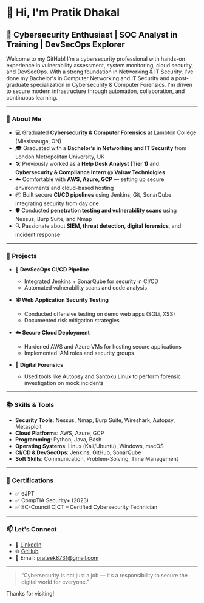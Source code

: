 # 👋 Hi, I'm Pratik Dhakal

## 🔐 Cybersecurity Enthusiast | SOC Analyst in Training | DevSecOps Explorer

Welcome to my GitHub! I'm a cybersecurity professional with hands-on experience in vulnerability assessment, system monitoring, cloud security, and DevSecOps. With a strong foundation in Networking & IT Security. I've done my Bachelor's in Computer Networking and IT Security and a post-graduate specialization in Cybersecurity & Computer Forensics. I'm driven to secure modern infrastructure through automation, collaboration, and continuous learning.

---

### 🧠 About Me

- 💻 Graduated **Cybersecurity & Computer Forensics** at Lambton College (Mississauga, ON)
- 🎓 Graduated with a **Bachelor’s in Networking and IT Security** from London Metropolitan University, UK
- 🛠️ Previously worked as a **Help Desk Analyst (Tier 1)** and **Cybersecurity & Compliance Intern @ Vairav Technlolgies**
- ☁️ Comfortable with **AWS, Azure, GCP** — setting up secure environments and cloud-based hosting
- 📦 Built secure **CI/CD pipelines** using Jenkins, Git, SonarQube integrating security from day one
- 🛡️ Conducted **penetration testing and vulnerability scans** using Nessus, Burp Suite, and Nmap
- 🔍 Passionate about **SIEM, threat detection, digital forensics**, and incident response

---

### 🚀 Projects

- **🔧 DevSecOps CI/CD Pipeline**
  - Integrated Jenkins + SonarQube for security in CI/CD
  - Automated vulnerability scans and code analysis

- **🕸️ Web Application Security Testing**
  - Conducted offensive testing on demo web apps (SQLi, XSS)
  - Documented risk mitigation strategies

- **☁️ Secure Cloud Deployment**
  - Hardened AWS and Azure VMs for hosting secure applications
  - Implemented IAM roles and security groups

- **🔎 Digital Forensics**
  - Used tools like Autopsy and Santoku Linux to perform forensic investigation on mock incidents

---

### 📚 Skills & Tools

- **Security Tools**: Nessus, Nmap, Burp Suite, Wireshark, Autopsy, Metasploit  
- **Cloud Platforms**: AWS, Azure, GCP  
- **Programming**: Python, Java, Bash  
- **Operating Systems**: Linux (Kali/Ubuntu), Windows, macOS  
- **CI/CD & DevSecOps**: Jenkins, GitHub, SonarQube  
- **Soft Skills**: Communication, Problem-Solving, Time Management

---

### 📄 Certifications
- ✅ eJPT
- ✅ CompTIA Security+ (2023)
- ✅ EC-Council C|CT – Certified Cybersecurity Technician

---

### 📫 Let's Connect

- 🔗 [LinkedIn](https://www.linkedin.com/in/pratik-dhakal-485262172/)
- 🌐 [GitHub](https://github.com/prateek8731)
- 📧 Email: prateek8731@gmail.com

---

> “Cybersecurity is not just a job — it’s a responsibility to secure the digital world for everyone.”

Thanks for visiting!
